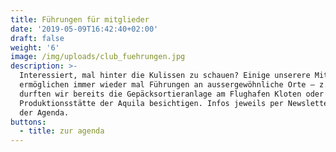 ```yaml
---
title: Führungen für mitglieder
date: '2019-05-09T16:42:40+02:00'
draft: false
weight: '6'
image: /img/uploads/club_fuehrungen.jpg
description: >-
  Interessiert, mal hinter die Kulissen zu schauen? Einige unserere Mitglieder
  ermöglichen immer wieder mal Führungen an aussergewöhnliche Orte – z.B.
  durften wir bereits die Gepäcksortieranlage am Flughafen Kloten oder die
  Produktionsstätte der Aquila besichtigen. Infos jeweils per Newsletter oder in
  der Agenda.
buttons:
  - title: zur agenda
---
```


